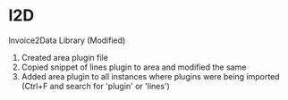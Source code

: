 # I2D
Invoice2Data Library (Modified)

1. Created area plugin file
2. Copied snippet of lines plugin to area and modified the same
3. Added area plugin to all instances where plugins were being imported (Ctrl+F and search for 'plugin' or 'lines') 
